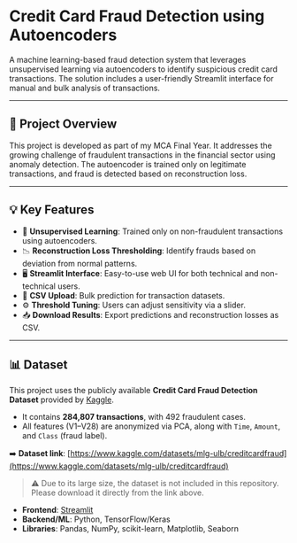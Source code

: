 # Credit Card Fraud Detection using Autoencoders

A machine learning-based fraud detection system that leverages unsupervised learning via autoencoders to identify suspicious credit card transactions. The solution includes a user-friendly Streamlit interface for manual and bulk analysis of transactions.

---

## 🚀 Project Overview

This project is developed as part of my MCA Final Year. It addresses the growing challenge of fraudulent transactions in the financial sector using anomaly detection. The autoencoder is trained only on legitimate transactions, and fraud is detected based on reconstruction loss.

---

## 💡 Key Features

- 🧠 **Unsupervised Learning**: Trained only on non-fraudulent transactions using autoencoders.
- 📉 **Reconstruction Loss Thresholding**: Identify frauds based on deviation from normal patterns.
- 🖥️ **Streamlit Interface**: Easy-to-use web UI for both technical and non-technical users.
- 📄 **CSV Upload**: Bulk prediction for transaction datasets.
- ⚙️ **Threshold Tuning**: Users can adjust sensitivity via a slider.
- 📥 **Download Results**: Export predictions and reconstruction losses as CSV.

---

## 📊 Dataset

This project uses the publicly available **Credit Card Fraud Detection Dataset** provided by [Kaggle](https://www.kaggle.com/datasets/mlg-ulb/creditcardfraud).

- It contains **284,807 transactions**, with 492 fraudulent cases.
- All features (V1–V28) are anonymized via PCA, along with `Time`, `Amount`, and `Class` (fraud label).

➡️ **Dataset link**: [https://www.kaggle.com/datasets/mlg-ulb/creditcardfraud](https://www.kaggle.com/datasets/mlg-ulb/creditcardfraud)

> ⚠️ Due to its large size, the dataset is not included in this repository. Please download it directly from the link above.


- **Frontend**: [Streamlit](https://streamlit.io/)
- **Backend/ML**: Python, TensorFlow/Keras
- **Libraries**: Pandas, NumPy, scikit-learn, Matplotlib, Seaborn




